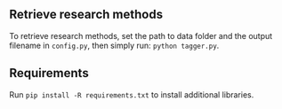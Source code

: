 ## Retrieve research methods

To retrieve research methods, set the path to data folder and the output filename in `config.py`, then simply run: `python tagger.py`.

## Requirements

Run `pip install -R requirements.txt` to install additional libraries.
